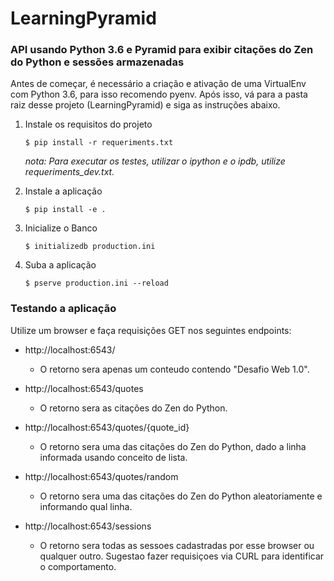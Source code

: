 # LearningPyramid

### API usando Python 3.6 e Pyramid para exibir citações do Zen do Python e sessões armazenadas  

Antes de começar, é necessário a criação e ativação de uma VirtualEnv com Python 3.6, para isso recomendo pyenv. Após isso, vá para a pasta raiz desse projeto (LearningPyramid) e siga as instruções abaixo.

1) Instale os requisitos do projeto

    ```
    $ pip install -r requeriments.txt
    ```
    
    *nota: Para executar os testes, utilizar o ipython e o ipdb, utilize requeriments_dev.txt.*
    
2) Instale a aplicação

    ```
    $ pip install -e .
    ```
    
3) Inicialize o Banco

    ```
    $ initializedb production.ini
    ```

4) Suba a aplicação

    ```
    $ pserve production.ini --reload
    ```     

### Testando a aplicação

Utilize um browser e faça requisições GET nos seguintes endpoints:

* http://localhost:6543/
    * O retorno sera apenas um conteudo contendo "Desafio Web 1.0".
    
* http://localhost:6543/quotes
    * O retorno sera as citações do Zen do Python.
    
* http://localhost:6543/quotes/{quote_id}
    * O retorno sera uma das citações do Zen do Python, dado a linha informada usando conceito de lista. 
    
* http://localhost:6543/quotes/random
    * O retorno sera uma das citações do Zen do Python aleatoriamente e informando qual linha.
    
* http://localhost:6543/sessions
    * O retorno sera todas as sessoes cadastradas por esse browser ou qualquer outro. Sugestao fazer requisiçoes via CURL para identificar o comportamento.
    



